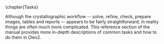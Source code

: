 \chapter{Tasks}

Although the crystallographic workflow -- solve, refine, check, prepare images, tables and reports -- appears to be fairly straightforward, in reality things are often much more complicated. This reference section of the manual provides more in-depth descriptions of common tasks and how to do them in Olex2.
